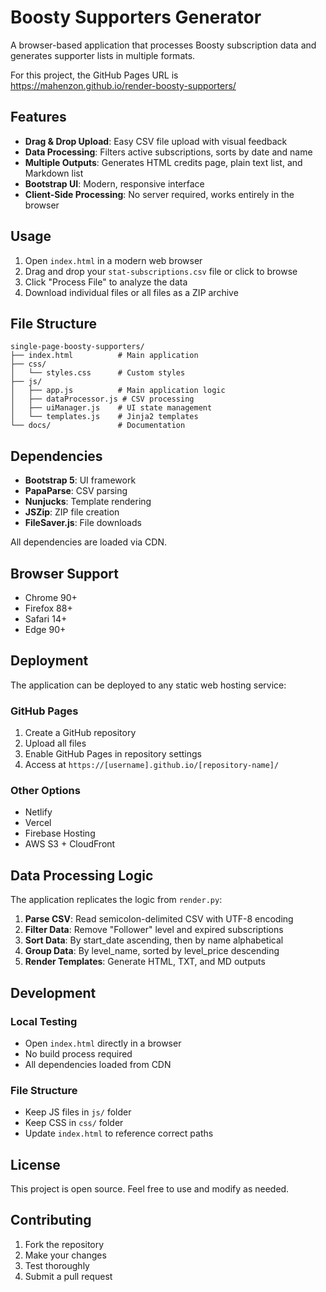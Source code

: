 # Boosty Supporters Generator

A browser-based application that processes Boosty subscription data and generates supporter lists in multiple formats.

For this project, the GitHub Pages URL is https://mahenzon.github.io/render-boosty-supporters/

## Features

- **Drag & Drop Upload**: Easy CSV file upload with visual feedback
- **Data Processing**: Filters active subscriptions, sorts by date and name
- **Multiple Outputs**: Generates HTML credits page, plain text list, and Markdown list
- **Bootstrap UI**: Modern, responsive interface
- **Client-Side Processing**: No server required, works entirely in the browser

## Usage

1. Open `index.html` in a modern web browser
2. Drag and drop your `stat-subscriptions.csv` file or click to browse
3. Click "Process File" to analyze the data
4. Download individual files or all files as a ZIP archive

## File Structure

```
single-page-boosty-supporters/
├── index.html          # Main application
├── css/
│   └── styles.css      # Custom styles
├── js/
│   ├── app.js          # Main application logic
│   ├── dataProcessor.js # CSV processing
│   ├── uiManager.js    # UI state management
│   └── templates.js    # Jinja2 templates
└── docs/               # Documentation
```

## Dependencies

- **Bootstrap 5**: UI framework
- **PapaParse**: CSV parsing
- **Nunjucks**: Template rendering
- **JSZip**: ZIP file creation
- **FileSaver.js**: File downloads

All dependencies are loaded via CDN.

## Browser Support

- Chrome 90+
- Firefox 88+
- Safari 14+
- Edge 90+

## Deployment

The application can be deployed to any static web hosting service:

### GitHub Pages
1. Create a GitHub repository
2. Upload all files
3. Enable GitHub Pages in repository settings
4. Access at `https://[username].github.io/[repository-name]/`

### Other Options
- Netlify
- Vercel
- Firebase Hosting
- AWS S3 + CloudFront

## Data Processing Logic

The application replicates the logic from `render.py`:

1. **Parse CSV**: Read semicolon-delimited CSV with UTF-8 encoding
2. **Filter Data**: Remove "Follower" level and expired subscriptions
3. **Sort Data**: By start_date ascending, then by name alphabetical
4. **Group Data**: By level_name, sorted by level_price descending
5. **Render Templates**: Generate HTML, TXT, and MD outputs

## Development

### Local Testing
- Open `index.html` directly in a browser
- No build process required
- All dependencies loaded from CDN

### File Structure
- Keep JS files in `js/` folder
- Keep CSS in `css/` folder
- Update `index.html` to reference correct paths

## License

This project is open source. Feel free to use and modify as needed.

## Contributing

1. Fork the repository
2. Make your changes
3. Test thoroughly
4. Submit a pull request

